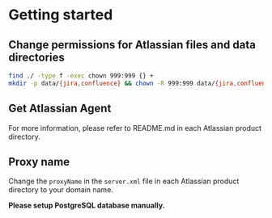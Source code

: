 # Getting started

## Change permissions for Atlassian files and data directories

```bash
find ./ -type f -exec chown 999:999 {} +
mkdir -p data/{jira,confluence} && chown -R 999:999 data/{jira,confluence}
```

## Get Atlassian Agent

For more information, please refer to README.md in each Atlassian product directory.

## Proxy name

Change the `proxyName` in the `server.xml` file in each Atlassian product directory to your domain name.

**Please setup PostgreSQL database manually.**